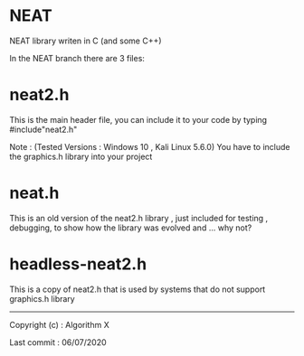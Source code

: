 # NEAT
NEAT library writen in C (and some C++)

In the NEAT branch there are 3 files:
	
# neat2.h

This is the main header file, you can include it to your code by typing #include"neat2.h"

Note : (Tested Versions : Windows 10 , Kali Linux 5.6.0) You have to include the graphics.h library into your project

# neat.h

This is an old version of the neat2.h library , just included for testing , debugging, to show how the library was evolved and ... why not?

# headless-neat2.h

This is a copy of neat2.h that is used by systems that do not support graphics.h library

-------------------------------------------------------------

Copyright (c) : Algorithm X

Last commit : 06/07/2020

